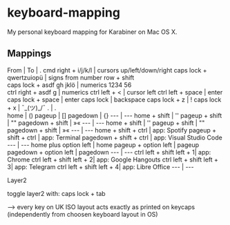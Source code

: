 # keyboard-mapping
My personal keyboard mapping for Karabiner on Mac OS X.

## Mappings

From | To 
 | .
cmd right + i/j/k/l       | cursors up/left/down/right
caps lock + qwertzuiopü   | signs from number row + shift  
caps lock + asdf gh jklö  | numerics 1234 56  
ctrl right + asdf g       | numerics
ctrl left + <             | cursor left
ctrl left + space         | enter
caps lock + space         | enter
caps lock                 | backspace
caps lock + z             | !
caps lock + x             | ¯\_(ツ)_/¯
. | .  
home                      | ()
pageup                    | []
pagedown                  | {}
--- | --- 
home + shift              | ''
pageup + shift            | ""
pagedown + shift          | »«
--- | --- 
home + shift              | ''
pageup + shift            | ""
pagedown + shift          | »«
--- | --- 
home + shift + ctrl       | app: Spotify
pageup + shift + ctrl     | app: Terminal
pagedown + shift + ctrl   | app: Visual Studio Code
--- | --- 
home plus option left     | home
pageup + option left      | pageup
pagedown + option left    | pagedown
--- | --- 
ctrl left + shift left + 1| app: Chrome
ctrl left + shift left + 2| app: Google Hangouts
ctrl left + shift left + 3| app: Telegram 
ctrl left + shift left + 4| app: Libre Office
--- | --- 


Layer2

toggle layer2 with: caps lock + tab

--> every key on UK ISO layout acts exactly as printed on keycaps (independently from choosen keyboard layout in OS)



